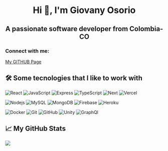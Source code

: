 <h1 align="center">Hi 👋, I'm Giovany Osorio</h1>
<h2 align="center">A passionate software developer from Colombia-CO</h2>

<h3 align="left">Connect with me:</h3>
<p align="left">
</p>



<a href="https://giovanyosorio.github.io" target="_blank">My GITHUB Page</a>

## 🛠 Some tecnologies that I like to work with


![React](https://img.shields.io/badge/-React-black?style=flat&logo=react)
![JavaScript](https://img.shields.io/badge/-JavaScript-black?style=flat&logo=javascript)
![Express](https://img.shields.io/badge/-express-black?style=flat&logo=express)
![TypeScript](https://img.shields.io/badge/-TypeScript-black?style=flat&logo=typescript)
![Next](https://img.shields.io/badge/-next-black?style=flat&logo=next.js)
![Vercel](https://img.shields.io/badge/-Vercel-black?style=flat&logo=vercel)

![Nodejs](https://img.shields.io/badge/-Nodejs-black?style=flat&logo=Node.js)
![MySQL](https://img.shields.io/badge/-MySQL-black?style=flat&logo=mysql)
![MongoDB](https://img.shields.io/badge/-MongoDB-black?style=flat&logo=mongodb)
![Firebase](https://img.shields.io/badge/-Firebase-black?style=flat&logo=Firebase)
![Heroku](https://img.shields.io/badge/-Heroku-black?style=flat&logo=heroku)

![Docker](https://img.shields.io/badge/-Docker-black?style=flat&logo=docker)
![Git](https://img.shields.io/badge/-Git-black?style=flat&logo=Git)
![GitHub](https://img.shields.io/badge/-GitHub-black?style=flat&logo=GitHub)
![Unity](https://img.shields.io/badge/-Unity-black?style=flat&logo=Unity)
![GraphQl](https://img.shields.io/badge/-GraphQl-black?style=flat&logo=GraphQl)

## 📈 My GitHub Stats
<picture>
<source 
  srcset="https://github-readme-stats.vercel.app/api?username=giovanyosorio&show_icons=true&theme=dark"
  media="(prefers-color-scheme: dark)"
/>
<source
  srcset="https://github-readme-stats.vercel.app/api?username=giovanyosorio&show_icons=true"
  media="(prefers-color-scheme: light), (prefers-color-scheme: no-preference)"
/>
<img src="https://github-readme-stats.vercel.app/api?username=giovanyosorio&show_icons=true" />
</picture>


